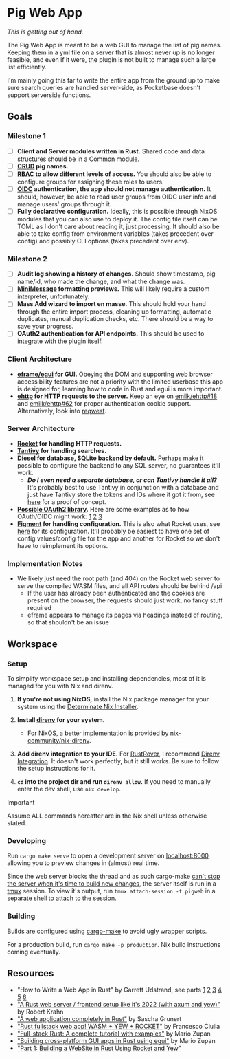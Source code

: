 # Pig Web App

*This is getting out of hand.*

The Pig Web App is meant to be a web GUI to manage the list of pig names. Keeping them in a yml file on a server that is
almost never up is no longer feasible, and even if it were, the plugin is not built to manage such a large list
efficiently.

I'm mainly going this far to write the entire app from the ground up to make sure search queries are handled
server-side, as Pocketbase doesn't support serverside functions.

## Goals

### Milestone 1

- [ ] **Client and Server modules written in Rust.** Shared code and data structures should be in a Common module.
- [ ] **[CRUD](https://en.wikipedia.org/wiki/Create%2C_read%2C_update_and_delete) pig names.**
- [ ] **[RBAC](https://en.wikipedia.org/wiki/Role-based_access_control) to allow different levels of access.** You
  should also be able to configure groups for assigning these roles to users.
- [ ] **[OIDC](https://en.wikipedia.org/wiki/OpenID#OpenID_Connect_(OIDC)) authentication, the app should not manage
  authentication.** It should, however, be able to read user groups from OIDC user info and manage users' groups through
  it.
- [ ] **Fully declarative configuration.** Ideally, this is possible through NixOS modules that you can also use to
  deploy it. The config file itself can be TOML as I don't care about reading it, just processing. It should also be
  able to take config from environment variables (takes precedent over config) and possibly CLI options (takes precedent
  over env).

### Milestone 2

- [ ] **Audit log showing a history of changes.** Should show timestamp, pig name/id, who made the change, and what the
  change was.
- [ ] **[MiniMessage](https://docs.advntr.dev/minimessage/index.html) formatting previews.** This will likely require a
  custom interpreter, unfortunately.
- [ ] **Mass Add wizard to import en masse.** This should hold your hand through the entire import process, cleaning up
  formatting, automatic duplicates, manual duplication checks, etc. There should be a way to save your progress.
- [ ] **OAuth2 authentication for API endpoints.** This should be used to integrate with the plugin itself.

### Client Architecture

- **[eframe/egui](https://github.com/emilk/eframe_template/tree/main) for GUI.** Obeying the DOM and supporting web
  browser accessibility features are not a priority with the limited userbase this app is designed for, learning how to
  code in Rust and egui is more important.
- **[ehttp](https://github.com/emilk/ehttp?tab=readme-ov-file) for HTTP requests to the server.** Keep an eye
  on [emilk/ehttp#18](https://github.com/emilk/ehttp/issues/18)
  and [emilk/ehttp#62](https://github.com/emilk/ehttp/pull/62) for proper authentication cookie support. Alternatively,
  look into [reqwest](https://github.com/seanmonstar/reqwest).

### Server Architecture

- **[Rocket](https://rocket.rs/) for handling HTTP requests.**
- **[Tantivy](https://github.com/quickwit-oss/tantivy) for handling searches.**
- **[Diesel](https://diesel.rs/) for database, SQLite backend by default.** Perhaps make it possible to configure the
  backend to any SQL server, no guarantees it'll work.
    - ***Do I even need a separate database, or can Tantivy handle it all?*** It's probably best to use Tantivy in
      conjunction with a database and just have Tantivy store the tokens and IDs where it got it from,
      see [here](https://jakejscott.com/full-text-search-for-dynamodb-using-lambda-efs-tantivy-and-rust) for a proof of
      concept.
- **[Possible OAuth2 library](https://docs.rs/oauth2/4.0.0-alpha.1/oauth2/index.html).** Here are some examples as to
  how OAuth/OIDC might
  work: [1](https://github.com/csssuf/rocket_oidc) [2](https://docs.rs/rocket_oauth2/latest/rocket_oauth2/) [3](https://www.shuttle.dev/blog/2023/08/30/using-oauth-with-axum)
- **[Figment](https://docs.rs/figment/0.10.19/figment/) for handling configuration.** This is also what Rocket uses, see [here](https://rocket.rs/guide/v0.5/configuration/) for its configuration. It'll probably be easiest to have one set of config values/config file for the app and another for Rocket so we don't have to reimplement its options.

### Implementation Notes

- We likely just need the root path (and 404) on the Rocket web server to serve the compiled WASM files, and all API
  routes should be behind /api
    - If the user has already been authenticated and the cookies are present on the browser, the requests should just
      work, no fancy stuff required
    - eframe appears to manage its pages via headings instead of routing, so that shouldn't be an issue

## Workspace

### Setup

To simplify workspace setup and installing dependencies, most of it is managed for you with Nix and direnv.

1. **If you're not using NixOS,** install the Nix package manager for your system using the [Determinate Nix Installer](https://github.com/DeterminateSystems/nix-installer).

2. **Install [direnv](https://direnv.net/docs/installation.html) for your system.**

    - For NixOS, a better implementation is provided by [nix-community/nix-direnv](https://github.com/nix-community/nix-direnv).

3. **Add direnv integration to your IDE.** For [RustRover](https://www.jetbrains.com/rust/), I recommend [Direnv Integration](https://plugins.jetbrains.com/plugin/15285-direnv-integration). It doesn't work perfectly, but it still works. Be sure to follow the setup instructions for it.

4. **`cd` into the project dir and run `direnv allow`.** If you need to manually enter the dev shell, use `nix develop`.

> [!IMPORTANT]
> Assume ALL commands hereafter are in the Nix shell unless otherwise stated.

### Developing

Run `cargo make serve` to open a development server on [localhost:8000](http://localhost:8000), allowing you to preview changes in (almost) real time.

Since the web server blocks the thread and as such cargo-make [can't stop the server when it's time to build new changes](https://github.com/tmux/tmux/wiki), the server itself is run in a [tmux](https://github.com/tmux/tmux/wiki) session. To view it's output, run `tmux attach-session -t pigweb` in a separate shell to attach to the session.

### Building

Builds are configured using [cargo-make](https://github.com/sagiegurari/cargo-make) to avoid ugly wrapper scripts.

For a production build, run `cargo make -p production`. Nix build instructions coming eventually.

## Resources

- "How to Write a Web App in Rust" by Garrett Udstrand, see
  parts [1](https://betterprogramming.pub/how-to-write-a-web-app-in-rust-part-1-3047156660a7) [2](https://medium.com/better-programming/how-to-write-a-web-app-in-rust-part-2-2da195369fc1) [3](https://medium.com/better-programming/building-the-rust-web-app-how-to-use-object-relational-mapper-3af2084555b6) [4](https://medium.com/better-programming/building-the-rust-web-app-proper-error-handling-and-return-values-723f1f07f8cd) [5](https://medium.com/better-programming/building-the-rust-web-app-multiple-users-and-authentication-5ca5988ddfe4) [6](https://medium.com/better-programming/building-the-rust-web-app-finishing-up-1624c9b82f80)
- ["A Rust web server / frontend setup like it's 2022 (with axum and yew)"](https://robert.kra.hn/posts/2022-04-03_rust-web-wasm/)
  by Robert Krahn
- ["A web application completely in Rust"](https://medium.com/@saschagrunert/a-web-application-completely-in-rust-6f6bdb6c4471)
  by Sascha Grunert
- ["Rust fullstack web app! WASM + YEW + ROCKET"](https://dev.to/francescoxx/rust-fullstack-web-app-wasm-yew-rocket-3ian)
  by Francesco Ciulla
- ["Full-stack Rust: A complete tutorial with examples"](https://blog.logrocket.com/full-stack-rust-a-complete-tutorial-with-examples/)
  by Mario Zupan
- ["Building cross-platform GUI apps in Rust using egui"](https://blog.logrocket.com/building-cross-platform-gui-apps-rust-using-egui/)
  by Mario Zupan
- ["Part 1: Building a WebSite in Rust Using Rocket and Yew"](https://theadventuresofaliceandbob.com/posts/rust_rocket_yew_part1.md)

